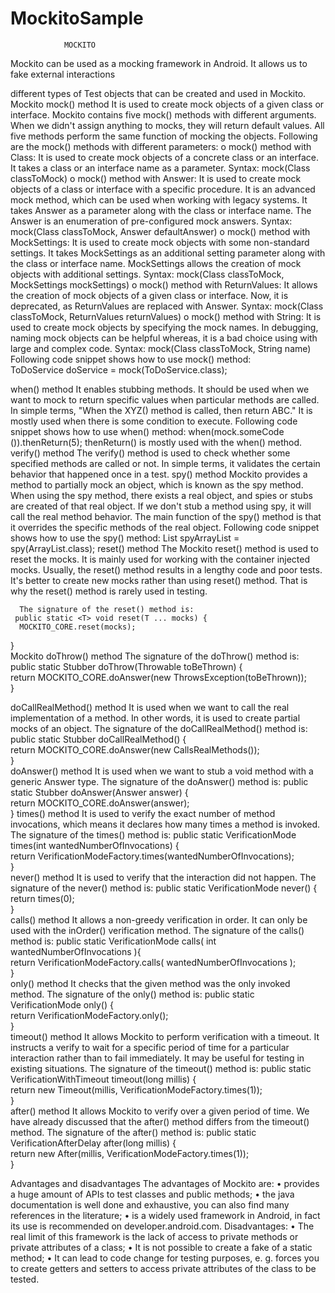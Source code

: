 # MockitoSample

				MOCKITO

Mockito can be used as a mocking framework in Android. It allows us to fake external interactions

different types of Test objects that can be created and used in Mockito.
Mockito mock() method
It is used to create mock objects of a given class or interface. Mockito contains five mock() methods with different arguments. When we didn't assign anything to mocks, they will return default values. All five methods perform the same function of mocking the objects.
Following are the mock() methods with different parameters:
o	mock() method with Class: It is used to create mock objects of a concrete class or an interface. It takes a class or an interface name as a parameter.
Syntax: <T> mock(Class<T> classToMock)
o	mock() method with Answer: It is used to create mock objects of a class or interface with a specific procedure. It is an advanced mock method, which can be used when working with legacy systems. It takes Answer as a parameter along with the class or interface name. The Answer is an enumeration of pre-configured mock answers.
Syntax: <T> mock(Class<T> classToMock, Answer defaultAnswer)
o	mock() method with MockSettings: It is used to create mock objects with some non-standard settings. It takes MockSettings as an additional setting parameter along with the class or interface name. MockSettings allows the creation of mock objects with additional settings.
Syntax: <T> mock(Class<T> classToMock, MockSettings mockSettings)
o	mock() method with ReturnValues: It allows the creation of mock objects of a given class or interface. Now, it is deprecated, as ReturnValues are replaced with Answer.
Syntax: <T> mock(Class<T> classToMock, ReturnValues returnValues)
o	mock() method with String: It is used to create mock objects by specifying the mock names. In debugging, naming mock objects can be helpful whereas, it is a bad choice using with large and complex code.
Syntax: <T> mock(Class<T> classToMock, String name)
Following code snippet shows how to use mock() method:     
ToDoService doService = mock(ToDoService.class); 

 when() method
It enables stubbing methods. It should be used when we want to mock to return specific values when particular methods are called. In simple terms, "When the XYZ() method is called, then return ABC." It is mostly used when there is some condition to execute.
Following code snippet shows how to use when() method:
    when(mock.someCode ()).thenReturn(5);
      thenReturn() is mostly used with the when() method.
verify() method
The verify() method is used to check whether some specified methods are called or not. In simple terms, it validates the certain behavior that happened once in a test.
spy() method
Mockito provides a method to partially mock an object, which is known as the spy method. When using the spy method, there exists a real object, and spies or stubs are created of that real object. If we don't stub a method using spy, it will call the real method behavior. The main function of the spy() method is that it overrides the specific methods of the real object.
Following code snippet shows how to use the spy() method:
List spyArrayList = spy(ArrayList.class);
reset() method
The Mockito reset() method is used to reset the mocks. It is mainly used for working with the container injected mocks. Usually, the reset() method results in a lengthy code and poor tests. It's better to create new mocks rather than using reset() method. That is why the reset() method is rarely used in testing.




      The signature of the reset() method is:
     public static <T> void reset(T ... mocks) {  
      MOCKITO_CORE.reset(mocks);  
  }  
Mockito doThrow() method
The signature of the doThrow() method is:
public static Stubber doThrow(Throwable toBeThrown) {  
       return MOCKITO_CORE.doAnswer(new ThrowsException(toBeThrown));  
    }  

 doCallRealMethod() method
It is used when we want to call the real implementation of a method. In other words, it is used to create partial mocks of an object.
The signature of the doCallRealMethod() method is:
public static Stubber doCallRealMethod() {  
       return MOCKITO_CORE.doAnswer(new CallsRealMethods());  
   }   
doAnswer() method
It is used when we want to stub a void method with a generic Answer type. 
The signature of the doAnswer() method is:
public static Stubber doAnswer(Answer answer) {  
        return MOCKITO_CORE.doAnswer(answer);  
    } 
times() method
It is used to verify the exact number of method invocations, which means it declares how many times a method is invoked. 
The signature of the times() method is:
public static VerificationMode times(int wantedNumberOfInvocations) {  
        return VerificationModeFactory.times(wantedNumberOfInvocations);  
 }  
never() method
It is used to verify that the interaction did not happen. 
The signature of the never() method is:
public static VerificationMode never() {  
        return times(0);  
 }  
calls() method
It allows a non-greedy verification in order. It can only be used with the inOrder() verification method.
The signature of the calls() method is:
public static VerificationMode calls( int wantedNumberOfInvocations ){  
       return VerificationModeFactory.calls( wantedNumberOfInvocations );  
 }  
only() method
It checks that the given method was the only invoked method. 
The signature of the only() method is:
public static VerificationMode only() {  
        return VerificationModeFactory.only();  
 }   
timeout() method
It allows Mockito to perform verification with a timeout. It instructs a verify to wait for a specific period of time for a particular interaction rather than to fail immediately. It may be useful for testing in existing situations.
The signature of the timeout() method is:
public static VerificationWithTimeout timeout(long millis) {  
        return new Timeout(millis, VerificationModeFactory.times(1));  
 }  
after() method
It allows Mockito to verify over a given period of time. We have already discussed that the after() method differs from the timeout() method.
The signature of the after() method is:
public static VerificationAfterDelay after(long millis) {  
        return new After(millis, VerificationModeFactory.times(1));  
 }  


Advantages and disadvantages
The advantages of Mockito are:
•	provides a huge amount of APIs to test classes and public methods;
•	the java documentation is well done and exhaustive, you can also find many references in the literature;
•	is a widely used framework in Android, in fact its use is recommended on developer.android.com.
Disadvantages:
•	The real limit of this framework is the lack of access to private methods or private attributes of a class;
•	It is not possible to create a fake of a static method;
•	It can lead to code change for testing purposes, e. g. forces you to create getters and setters to access private attributes of the class to be tested.
